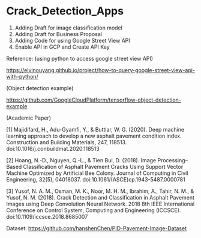 # Crack_Detection_Apps
1. Adding Draft for image classification model 
2. Adding Draft for Business Proposal
3. Adding Code for using Google Street View API
4. Enable API in GCP and Create API Key

Reference:
(using python to access google street view API)

https://elvinouyang.github.io/project/how-to-query-google-street-view-api-with-python/

(Object detection example)

https://github.com/GoogleCloudPlatform/tensorflow-object-detection-example

(Academic Paper)

[1] Majidifard, H., Adu-Gyamfi, Y., & Buttlar, W. G. (2020). Deep machine learning approach to develop a new asphalt pavement condition index. Construction and Building Materials, 247, 118513. doi:10.1016/j.conbuildmat.2020.118513 

[2] Hoang, N.-D., Nguyen, Q.-L., & Tien Bui, D. (2018). Image Processing–Based Classification of Asphalt Pavement Cracks Using Support Vector Machine Optimized by Artificial Bee Colony. Journal of Computing in Civil Engineering, 32(5), 04018037. doi:10.1061/(ASCE)cp.1943-5487.0000781 

[3] Yusof, N. A. M., Osman, M. K., Noor, M. H. M., Ibrahim, A., Tahir, N. M., & Yusof, N. M. (2018). Crack Detection and Classification in Asphalt Pavement Images using Deep Convolution Neural Network. 2018 8th IEEE International Conference on Control System, Computing and Engineering (ICCSCE). doi:10.1109/iccsce.2018.8685007  

Dataset:
https://github.com/hanshenChen/PID-Pavement-Image-Dataset
